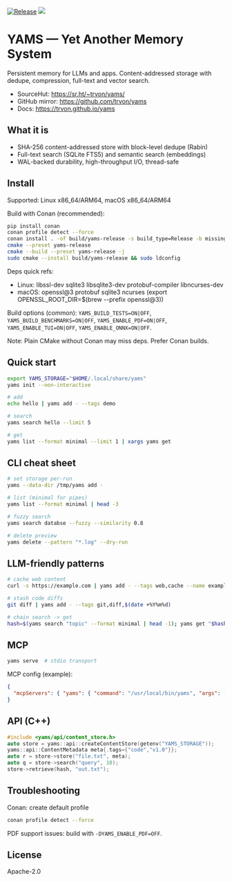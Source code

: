 [![Release](https://github.com/trvon/yams/actions/workflows/release.yml/badge.svg)](https://github.com/trvon/yams/actions/workflows/release.yml)   [![](https://dcbadge.limes.pink/api/server/INVITE)](https://discord.gg/jJPfwSv9yC)

# YAMS — Yet Another Memory System

Persistent memory for LLMs and apps. Content-addressed storage with dedupe, compression, full-text and vector search.

- SourceHut: https://sr.ht/~trvon/yams/
- GitHub mirror: https://github.com/trvon/yams
- Docs: https://trvon.github.io/yams

## What it is

- SHA-256 content-addressed store with block-level dedupe (Rabin)
- Full-text search (SQLite FTS5) and semantic search (embeddings)
- WAL-backed durability, high-throughput I/O, thread-safe

## Install

Supported: Linux x86_64/ARM64, macOS x86_64/ARM64

Build with Conan (recommended):

```bash
pip install conan
conan profile detect --force
conan install . -of build/yams-release -s build_type=Release -b missing
cmake --preset yams-release
cmake --build --preset yams-release -j
sudo cmake --install build/yams-release && sudo ldconfig
```

Deps quick refs:

- Linux: libssl-dev sqlite3 libsqlite3-dev protobuf-compiler libncurses-dev
- macOS: openssl@3 protobuf sqlite3 ncurses (export OPENSSL_ROOT_DIR=$(brew --prefix openssl@3))

Build options (common): `YAMS_BUILD_TESTS=ON|OFF`, `YAMS_BUILD_BENCHMARKS=ON|OFF`, `YAMS_ENABLE_PDF=ON|OFF`, `YAMS_ENABLE_TUI=ON|OFF`, `YAMS_ENABLE_ONNX=ON|OFF`.

Note: Plain CMake without Conan may miss deps. Prefer Conan builds.

## Quick start

```bash
export YAMS_STORAGE="$HOME/.local/share/yams"
yams init --non-interactive

# add
echo hello | yams add - --tags demo

# search
yams search hello --limit 5

# get
yams list --format minimal --limit 1 | xargs yams get
```

## CLI cheat sheet

```bash
# set storage per-run
yams --data-dir /tmp/yams add -

# list (minimal for pipes)
yams list --format minimal | head -3

# fuzzy search
yams search databse --fuzzy --similarity 0.8

# delete preview
yams delete --pattern "*.log" --dry-run
```

## LLM-friendly patterns

```bash
# cache web content
curl -s https://example.com | yams add - --tags web,cache --name example.html

# stash code diffs
git diff | yams add - --tags git,diff,$(date +%Y%m%d)

# chain search -> get
hash=$(yams search "topic" --format minimal | head -1); yams get "$hash"
```

## MCP

```bash
yams serve  # stdio transport
```

MCP config (example):

```json
{
  "mcpServers": { "yams": { "command": "/usr/local/bin/yams", "args": ["serve"] } }
}
```

## API (C++)

```cpp
#include <yams/api/content_store.h>
auto store = yams::api::createContentStore(getenv("YAMS_STORAGE"));
yams::api::ContentMetadata meta{.tags={"code","v1.0"}};
auto r = store->store("file.txt", meta);
auto q = store->search("query", 10);
store->retrieve(hash, "out.txt");
```

## Troubleshooting

Conan: create default profile

```bash
conan profile detect --force
```

PDF support issues: build with `-DYAMS_ENABLE_PDF=OFF`.

## License

Apache-2.0
